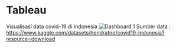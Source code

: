 # Tableau
Visualisasi data covid-19 di Indonesia
![Dashboard 1](https://github.com/fafaa710/Tableau/assets/91203212/7ce5e14a-8398-44a2-b662-27533c0d015d)
Sumber data : https://www.kaggle.com/datasets/hendratno/covid19-indonesia?resource=download

